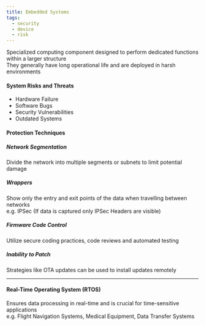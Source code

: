```yaml
---
title: Embedded Systems
tags:
  - security
  - device
  - risk
---
```


Specialized computing component designed to perform dedicated functions within a larger structure  
They generally have long operational life and are deployed in harsh environments

#### System Risks and Threats

* Hardware Failure
* Software Bugs
* Security Vulnerabilities
* Outdated Systems

#### Protection Techniques

##### Network Segmentation
Divide the network into multiple segments or subnets to limit potential damage

##### Wrappers
Show only the entry and exit points of the data when travelling between networks  
e.g. IPSec (If data is captured only IPSec Headers are visible)

##### Firmware Code Control
Utilize secure coding practices, code reviews and automated testing

##### Inability to Patch
Strategies like OTA updates can be used to install updates remotely

---

#### Real-Time Operating System (RTOS)
Ensures data processing in real-time and is crucial for time-sensitive applications  
e.g. Flight Navigation Systems, Medical Equipment, Data Transfer Systems
